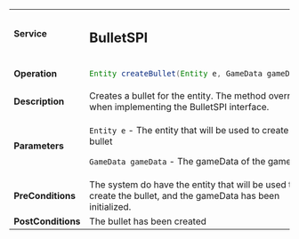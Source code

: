 <table>
<tbody>
<tr>
<td><strong>Service</strong></td>
<td><h2>BulletSPI</h2></td>
</tr>
<tr>
<td><Strong>Operation</strong></td>
    <td>

```java
Entity createBullet(Entity e, GameData gameData);
```
</td>
</tr>
<tr>
<td><Strong>Description</strong></td>
<td>
Creates a bullet for the entity. The method overrides when implementing the BulletSPI interface. 
</td>
</tr>
<tr>
<td><Strong>Parameters</strong></td>
<td>

`Entity e` - The entity that will be used to create the bullet

`GameData gameData` - The gameData of the game


</td>
</tr>
<tr>
<td><Strong>PreConditions</strong></td>
<td>
The system do have the entity that will be used to create the bullet, and the gameData has been initialized. 

</td>
</tr>
<tr>
<td><Strong>PostConditions</strong></td>
<td>
The bullet has been created


</td>
</tr>
</tbody>
</table>







